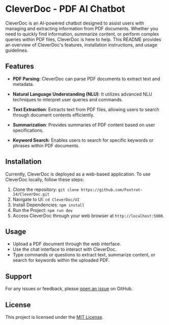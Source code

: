 # CleverDoc - PDF AI Chatbot

CleverDoc is an AI-powered chatbot designed to assist users with managing and extracting information from PDF documents. Whether you need to quickly find information, summarize content, or perform complex queries within PDF files, CleverDoc is here to help. This README provides an overview of CleverDoc's features, installation instructions, and usage guidelines.

## Features

- **PDF Parsing**: CleverDoc can parse PDF documents to extract text and metadata.
  
- **Natural Language Understanding (NLU)**: It utilizes advanced NLU techniques to interpret user queries and commands.
  
- **Text Extraction**: Extracts text from PDF files, allowing users to search through document contents efficiently.
  
- **Summarization**: Provides summaries of PDF content based on user specifications.
  
- **Keyword Search**: Enables users to search for specific keywords or phrases within PDF documents.

## Installation

Currently, CleverDoc is deployed as a web-based application. To use CleverDoc locally, follow these steps:

1. Clone the repository:
`git clone https://github.com/Foxtrot-14/CleverDoc.git`
2. Navigate to UI:
`cd CleverDoc/UI`
3. Install Dependencies:
`npm install`
4. Run the Project:
`npm run dev`
5. Access CleverDoc through your web browser at `http://localhost:5000`.

## Usage

- Upload a PDF document through the web interface.
- Use the chat interface to interact with CleverDoc.
- Type commands or questions to extract text, summarize content, or search for keywords within the uploaded PDF.

## Support

For any issues or feedback, please [open an issue](https://github.com/Foxtrot-14/CleverDoc/issues) on GitHub.

## License
This project is licensed under the [MIT License](LICENSE).
